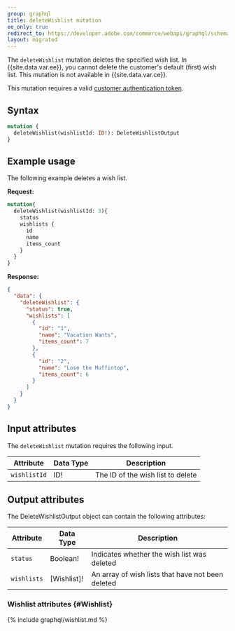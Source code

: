 ```yaml
---
group: graphql
title: deleteWishlist mutation
ee_only: true
redirect_to: https://developer.adobe.com/commerce/webapi/graphql/schema/wishlist/mutations/delete/
layout: migrated
---
```


The `deleteWishlist` mutation deletes the specified wish list. In {{site.data.var.ee}}, you cannot delete the customer's default (first) wish list. This mutation is not available in {{site.data.var.ce}}.

This mutation requires a valid [customer authentication token]({{page.baseurl}}/graphql/mutations/generate-customer-token.html).

## Syntax

```graphql
mutation {
  deleteWishlist(wishlistId: ID!): DeleteWishlistOutput
}
```

## Example usage

The following example deletes a wish list.

**Request:**

``` graphql
mutation{
  deleteWishlist(wishlistId: 3){
    status
    wishlists {
      id
      name
      items_count
    }
  }
}
```

**Response:**

```json
{
  "data": {
    "deleteWishlist": {
      "status": true,
      "wishlists": [
        {
          "id": "1",
          "name": "Vacation Wants",
          "items_count": 7
        },
        {
          "id": "2",
          "name": "Lose the Muffintop",
          "items_count": 6
        }
      ]
    }
  }
}
```

## Input attributes

The `deleteWishlist` mutation requires the following input.

Attribute |  Data Type | Description
--- | --- | ---
`wishlistId` | ID! | The ID of the wish list to delete

## Output attributes

The DeleteWishlistOutput object can contain the following attributes:

Attribute |  Data Type | Description
--- | --- | ---
`status` | Boolean! | Indicates whether the wish list was deleted
`wishlists` | [Wishlist]! | An array of wish lists that have not been deleted

### Wishlist attributes {#Wishlist}

{% include graphql/wishlist.md %}
